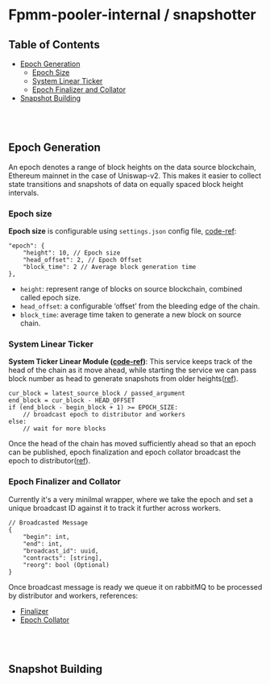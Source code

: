 # Fpmm-pooler-internal / snapshotter

<!-- TABLE OF CONTENTS -->
## Table of Contents
* [Epoch Generation](#epochGeneration)
  * [Epoch Size](#epochGeneration)
  * [System Linear Ticker](#systemLinearTicker)
  * [Epoch Finalizer and Collator](#epochFinalizerCollator)
* [Snapshot Building](#snapshotBuilding)
</br>
</br>


## Epoch Generation <i id="epochGeneration"></i>
An epoch denotes a range of block heights on the data source blockchain, Ethereum mainnet in the case of Uniswap-v2. This makes it easier to collect state transitions and snapshots of data on equally spaced block height intervals.

### Epoch size
<b>Epoch size</b> is configurable using `settings.json` config file, [code-ref](https://github.com/PowerLoom/fpmm-pooler-internal/blob/a9214a55922cbdee00f8e260eb9d960620fbcaff/settings.example.json#L106-L110):
```
"epoch": {
    "height": 10, // Epoch size
    "head_offset": 2, // Epoch Offset
    "block_time": 2 // Average block generation time
},
```
* `height`: represent range of blocks on source blockchain, combined called epoch size.
* `head_offset`: a configurable ‘offset’ from the bleeding edge of the chain.
* `block_time`: average time taken to generate a new block on source chain.

### System Linear Ticker <i id="systemLinearTicker"></i>
<b>System Ticker Linear Module ([code-ref](https://github.com/PowerLoom/fpmm-pooler-internal/blob/main/system_ticker_linear.py))</b>: 
This service keeps track of the head of the chain as it move ahead, while starting the service we can pass block number as head to generate snapshots from older heights([ref](https://www.notion.so/powerloom/Setup-and-Procedures-for-Pooler-Audit-Protocol-dbe612da8c94454d81f4de49b815f24d#bb059867909d46c4a832794ea4e3f11e)).   
```
cur_block = latest_source_block / passed_argument
end_block = cur_block - HEAD_OFFSET
if (end_block - begin_block + 1) >= EPOCH_SIZE:
    // broadcast epoch to distributor and workers
else:
    // wait for more blocks 
```
Once the head of the chain has moved sufficiently ahead so that an epoch can be published, epoch finalization and epoch collator broadcast the epoch to distributor([ref](https://github.com/PowerLoom/fpmm-pooler-internal/blob/a9214a55922cbdee00f8e260eb9d960620fbcaff/system_ticker_linear.py#L107)).

### Epoch Finalizer and Collator <i id="epochFinalizerCollator"></i>
Currently it's a very minilmal wrapper, where we take the epoch and set a unique broadcast ID against it to track it further across workers.
```
// Broadcasted Message
{
    "begin": int,
    "end": int,
    "broadcast_id": uuid,
    "contracts": [string],
    "reorg": bool (Optional)
}
```
Once broadcast message is ready we queue it on rabbitMQ to be processed by distributor and workers, references: 
* [Finalizer](https://github.com/PowerLoom/fpmm-pooler-internal/blob/a9214a55922cbdee00f8e260eb9d960620fbcaff/system_epoch_finalizer.py#L70)
* [Epoch Collator](https://github.com/PowerLoom/fpmm-pooler-internal/blob/a9214a55922cbdee00f8e260eb9d960620fbcaff/system_epoch_collator.py#L124-L140)


</br>
</br>


## Snapshot Building <i id="snapshotBuilding"></i>